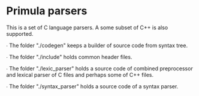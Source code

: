 # Primula parsers
This is a set of C language parsers. A some subset of C++ is also supported.

∙ The  folder "./codegen" keeps a builder of source code from syntax tree.

∙ The  folder "./include"  holds common header files.

∙ The  folder "./lexic_parser" holds a source code of combined preprocessor and lexical parser of C files and perhaps some of C++ files.

∙ The  folder "./syntax_parser" holds a source code of a syntax parser.

